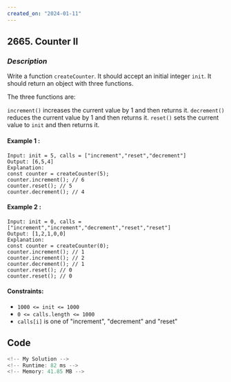 ```yaml
---
created_on: "2024-01-11"
---
```


## 2665. Counter II


### _Description_

Write a function `createCounter`. It should accept an initial integer `init`. It should return an object with three functions.

The three functions are:

`increment()` increases the current value by 1 and then returns it.
`decrement()` reduces the current value by 1 and then returns it.
`reset()` sets the current value to `init` and then returns it.
 

#### Example 1 :
```
Input: init = 5, calls = ["increment","reset","decrement"]
Output: [6,5,4]
Explanation:
const counter = createCounter(5);
counter.increment(); // 6
counter.reset(); // 5
counter.decrement(); // 4
```

#### Example 2 :
```
Input: init = 0, calls = ["increment","increment","decrement","reset","reset"]
Output: [1,2,1,0,0]
Explanation:
const counter = createCounter(0);
counter.increment(); // 1
counter.increment(); // 2
counter.decrement(); // 1
counter.reset(); // 0
counter.reset(); // 0
```

#### Constraints:

- `1000 <= init <= 1000`
- `0 <= calls.length <= 1000`
- `calls[i]` is one of "increment", "decrement" and "reset"


## Code

```JavaScript
<!-- My Solution -->
<!-- Runtime: 82 ms -->
<!-- Memory: 41.85 MB -->




```
